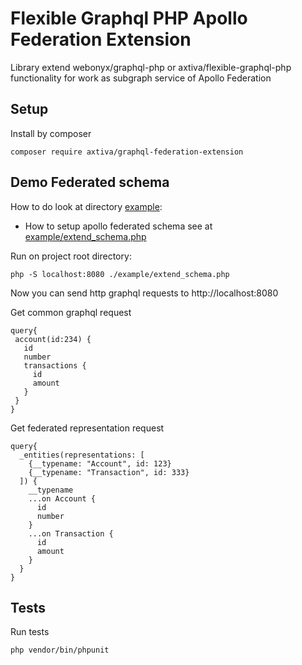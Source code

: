 # Flexible Graphql PHP Apollo Federation Extension

Library extend webonyx/graphql-php or axtiva/flexible-graphql-php functionality 
for work as subgraph service of Apollo Federation

## Setup

Install by composer

```
composer require axtiva/graphql-federation-extension
```

## Demo Federated schema

How to do look at directory [example](./example):

- How to setup apollo federated schema see at [example/extend_schema.php](./example/extend_schema.php)

Run on project root directory:
```
php -S localhost:8080 ./example/extend_schema.php
```

Now you can send http graphql requests to http://localhost:8080

 Get common graphql request 
 ```gql
 query{  
  account(id:234) {
    id
    number
    transactions {
      id
      amount
    }
  }
}
 ```

Get federated representation request
```gql
query{  
  _entities(representations: [
    {__typename: "Account", id: 123}
    {__typename: "Transaction", id: 333}
  ]) {
    __typename
    ...on Account {
      id
      number
    }
    ...on Transaction {
      id
      amount
    }
  }
}
```

## Tests

Run tests

```
php vendor/bin/phpunit 
```